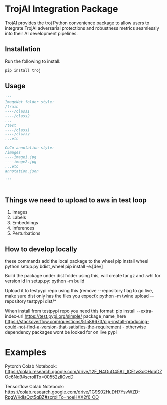 # TrojAI Integration Package

TrojAI provides the troj Python convenience package to allow users to integrate TrojAI adversarial protections and robustness metrics seamlessly into their AI development pipelines.

## Installation
Run the following to install:
```python
pip install troj
```

## Usage



```python
'''
ImageNet folder style: 
/train
----/class1
----/class2
...
/test
----/class1
----/class2
...etc 

CoCo annotation style:
/images
----image1.jpg
----image2.jpg
...etc
annotation.json

'''



```

## Things we need to upload to aws in test loop
1. Images
2. Labels
3. Embeddings
4. Inferences
5. Perturbations
   
## How to develop locally
these commands add the local package to the wheel
pip install wheel
python setup.py bdist_wheel
pip install -e.[dev]

Build the package under dist folder using this, will create tar.gz and .whl for version id in setup.py:
    python -m build

Upload it to testpypi repo using this (remove --repository flag to go live, make sure dist only has the files you expect):
python -m twine upload --repository testpypi dist/*

When install from testpypi repo you need this format: pip install --extra-index-url https://test.pypi.org/simple/ package_name_here https://stackoverflow.com/questions/51589673/pip-install-producing-could-not-find-a-version-that-satisfies-the-requirement - otherwise dependency packages wont be looked for on live pypi

# Examples
Pytorch Colab Notebook:
https://colab.research.google.com/drive/12F_N4OuO458z_lCF1w3cOHdqDZOc6Nd9#scrollTo=00552zIlGvcD

Tensorflow Colab Notebook:
https://colab.research.google.com/drive/1G9S02HuDH7YsvWZD-RpgWKdIsQct5qBZ#scrollTo=noeHXX2f6_OO